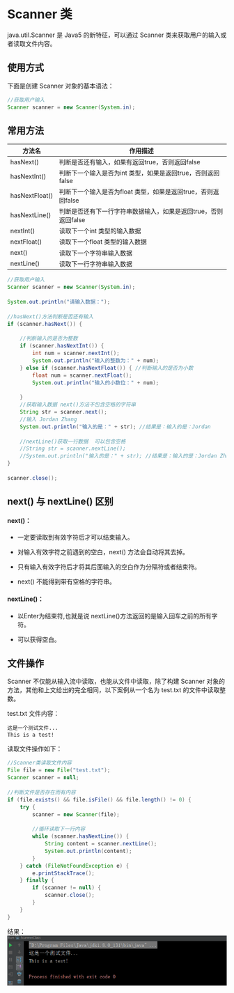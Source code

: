 # Scanner 类

java.util.Scanner 是 Java5 的新特征，可以通过 Scanner 类来获取用户的输入或者读取文件内容。

## 使用方式

下面是创建 Scanner 对象的基本语法：
``` java
//获取用户输入
Scanner scanner = new Scanner(System.in);
``` 

## 常用方法

|方法名  |  作用描述|
|---| ---|
|hasNext() | 判断是否还有输入，如果有返回true，否则返回false |
|hasNextInt() | 判断下一个输入是否为int 类型，如果是返回true，否则返回false |
|hasNextFloat() | 判断下一个输入是否为float 类型，如果是返回true，否则返回false |
|hasNextLine() | 判断是否还有下一行字符串数据输入，如果是返回true，否则返回false |
|nextInt() | 读取下一个int 类型的输入数据 |
|nextFloat() | 读取下一个float 类型的输入数据 |
|next() | 读取下一个字符串输入数据 |
|nextLine() | 读取下一行字符串输入数据 |

``` java
//获取用户输入
Scanner scanner = new Scanner(System.in);

System.out.println("请输入数据：");

//hasNext()方法判断是否还有输入
if (scanner.hasNext()) {

    //判断输入的是否为整数
    if (scanner.hasNextInt()) {
        int num = scanner.nextInt();
        System.out.println("输入的整数为：" + num);
    } else if (scanner.hasNextFloat()) { //判断输入的是否为小数
        float num = scanner.nextFloat();
        System.out.println("输入的小数位：" + num);

    }
    //获取输入数据 next()方法不包含空格的字符串
    String str = scanner.next();
    //输入 Jordan Zhang
    System.out.println("输入的是：" + str); //结果是：输入的是：Jordan

    //nextLine()获取一行数据  可以包含空格
    //String str = scanner.nextLine();
    //System.out.println("输入的是：" + str); //结果是：输入的是：Jordan Zhang
}

scanner.close();
```

## next() 与 nextLine() 区别

#### next()：

+ 一定要读取到有效字符后才可以结束输入。

+ 对输入有效字符之前遇到的空白，next() 方法会自动将其去掉。

+ 只有输入有效字符后才将其后面输入的空白作为分隔符或者结束符。

+ next() 不能得到带有空格的字符串。

#### nextLine()：

+ 以Enter为结束符,也就是说 nextLine()方法返回的是输入回车之前的所有字符。

+ 可以获得空白。

## 文件操作

Scanner 不仅能从输入流中读取，也能从文件中读取，除了构建 Scanner 对象的方法，其他和上文给出的完全相同，以下案例从一个名为 test.txt 的文件中读取整数。


test.txt 文件内容：
```text
这是一个测试文件...
This is a test!
```

读取文件操作如下：
``` java
//Scanner类读取文件内容
File file = new File("test.txt");
Scanner scanner = null;

//判断文件是否存在而有内容
if (file.exists() && file.isFile() && file.length() != 0) {
    try {
        scanner = new Scanner(file);

        //循环读取下一行内容
        while (scanner.hasNextLine()) {
            String content = scanner.nextLine();
            System.out.println(content);
        }
    } catch (FileNotFoundException e) {
        e.printStackTrace();
    } finally {
        if (scanner != null) {
            scanner.close();
        }
    }
}
```

结果：
![Scanner操作文件结果](../_media/datatype/scannerResult.png)
